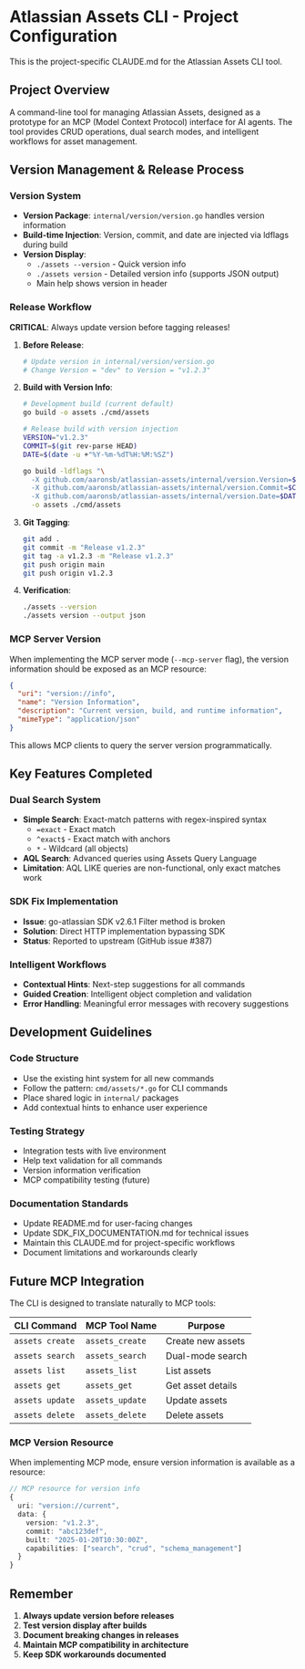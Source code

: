 # Atlassian Assets CLI - Project Configuration

This is the project-specific CLAUDE.md for the Atlassian Assets CLI tool.

## Project Overview

A command-line tool for managing Atlassian Assets, designed as a prototype for an MCP (Model Context Protocol) interface for AI agents. The tool provides CRUD operations, dual search modes, and intelligent workflows for asset management.

## Version Management & Release Process

### Version System
- **Version Package**: `internal/version/version.go` handles version information
- **Build-time Injection**: Version, commit, and date are injected via ldflags during build
- **Version Display**: 
  - `./assets --version` - Quick version info
  - `./assets version` - Detailed version info (supports JSON output)
  - Main help shows version in header

### Release Workflow

**CRITICAL**: Always update version before tagging releases!

1. **Before Release**:
   ```bash
   # Update version in internal/version/version.go
   # Change Version = "dev" to Version = "v1.2.3"
   ```

2. **Build with Version Info**:
   ```bash
   # Development build (current default)
   go build -o assets ./cmd/assets
   
   # Release build with version injection
   VERSION="v1.2.3"
   COMMIT=$(git rev-parse HEAD)
   DATE=$(date -u +"%Y-%m-%dT%H:%M:%SZ")
   
   go build -ldflags "\
     -X github.com/aaronsb/atlassian-assets/internal/version.Version=$VERSION \
     -X github.com/aaronsb/atlassian-assets/internal/version.Commit=$COMMIT \
     -X github.com/aaronsb/atlassian-assets/internal/version.Date=$DATE" \
     -o assets ./cmd/assets
   ```

3. **Git Tagging**:
   ```bash
   git add .
   git commit -m "Release v1.2.3"
   git tag -a v1.2.3 -m "Release v1.2.3"
   git push origin main
   git push origin v1.2.3
   ```

4. **Verification**:
   ```bash
   ./assets --version
   ./assets version --output json
   ```

### MCP Server Version

When implementing the MCP server mode (`--mcp-server` flag), the version information should be exposed as an MCP resource:

```json
{
  "uri": "version://info",
  "name": "Version Information", 
  "description": "Current version, build, and runtime information",
  "mimeType": "application/json"
}
```

This allows MCP clients to query the server version programmatically.

## Key Features Completed

### Dual Search System
- **Simple Search**: Exact-match patterns with regex-inspired syntax
  - `=exact` - Exact match
  - `^exact$` - Exact match with anchors  
  - `*` - Wildcard (all objects)
- **AQL Search**: Advanced queries using Assets Query Language
- **Limitation**: AQL LIKE queries are non-functional, only exact matches work

### SDK Fix Implementation
- **Issue**: go-atlassian SDK v2.6.1 Filter method is broken
- **Solution**: Direct HTTP implementation bypassing SDK
- **Status**: Reported to upstream (GitHub issue #387)

### Intelligent Workflows
- **Contextual Hints**: Next-step suggestions for all commands
- **Guided Creation**: Intelligent object completion and validation
- **Error Handling**: Meaningful error messages with recovery suggestions

## Development Guidelines

### Code Structure
- Use the existing hint system for all new commands
- Follow the pattern: `cmd/assets/*.go` for CLI commands
- Place shared logic in `internal/` packages
- Add contextual hints to enhance user experience

### Testing Strategy
- Integration tests with live environment
- Help text validation for all commands
- Version information verification
- MCP compatibility testing (future)

### Documentation Standards
- Update README.md for user-facing changes
- Update SDK_FIX_DOCUMENTATION.md for technical issues
- Maintain this CLAUDE.md for project-specific workflows
- Document limitations and workarounds clearly

## Future MCP Integration

The CLI is designed to translate naturally to MCP tools:

| CLI Command | MCP Tool Name | Purpose |
|-------------|---------------|---------|
| `assets create` | `assets_create` | Create new assets |
| `assets search` | `assets_search` | Dual-mode search |
| `assets list` | `assets_list` | List assets |
| `assets get` | `assets_get` | Get asset details |
| `assets update` | `assets_update` | Update assets |
| `assets delete` | `assets_delete` | Delete assets |

### MCP Version Resource

When implementing MCP mode, ensure version information is available as a resource:

```typescript
// MCP resource for version info
{
  uri: "version://current",
  data: {
    version: "v1.2.3",
    commit: "abc123def",
    built: "2025-01-20T10:30:00Z",
    capabilities: ["search", "crud", "schema_management"]
  }
}
```

## Remember

1. **Always update version before releases**
2. **Test version display after builds**  
3. **Document breaking changes in releases**
4. **Maintain MCP compatibility in architecture**
5. **Keep SDK workarounds documented**